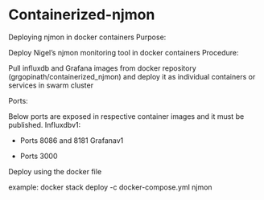 # Containerized-njmon
Deploying njmon in docker containers
Purpose:

Deploy Nigel’s njmon monitoring tool in docker containers
Procedure:

 Pull influxdb and Grafana images from docker repository (grgopinath/containerized_njmon) and deploy it as individual containers or services in swarm cluster

Ports:

 Below ports are exposed in respective container images and it must be published.
Influxdbv1:

   -    Ports 8086 and 8181
Grafanav1

   -    Ports 3000
 
 Deploy using the docker file
 
 example:
 docker stack deploy -c docker-compose.yml njmon
